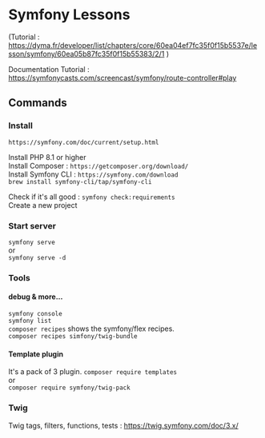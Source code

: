 # Symfony Lessons #

(Tutorial : https://dyma.fr/developer/list/chapters/core/60ea04ef7fc35f0f15b5537e/lesson/symfony/60ea05b87fc35f0f15b55383/2/1 )

Documentation Tutorial :  
https://symfonycasts.com/screencast/symfony/route-controller#play

## Commands ##

### Install ###
``` https://symfony.com/doc/current/setup.html ```

Install PHP 8.1 or higher  
Install Composer : ``` https://getcomposer.org/download/ ```  
Install Symfony CLI : ``` https://symfony.com/download ```  
``` brew install symfony-cli/tap/symfony-cli ```  

Check if it's all good : ``` symfony check:requirements ```  
Create a new project

### Start server ### 
``` symfony serve ```  
or  
``` symfony serve -d ```

### Tools ###
#### debug & more... ####
``` symfony console ```  
``` symfony list ```  
``` composer recipes ``` shows the symfony/flex recipes.  
``` composer recipes simfony/twig-bundle ```  

#### Template plugin ####
It's a pack of 3 plugin.
``` composer require templates ```  
or  
``` composer require symfony/twig-pack ```

### Twig ###

Twig tags, filters, functions, tests : https://twig.symfony.com/doc/3.x/
